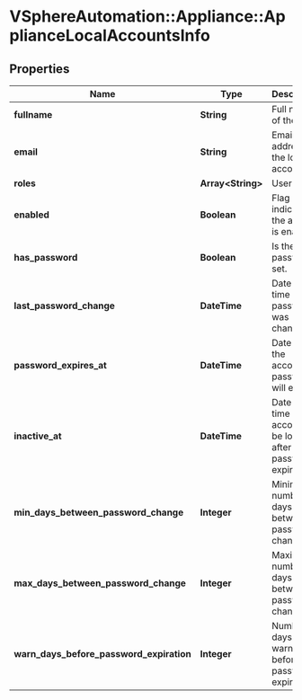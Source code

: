 # VSphereAutomation::Appliance::ApplianceLocalAccountsInfo

## Properties
Name | Type | Description | Notes
------------ | ------------- | ------------- | -------------
**fullname** | **String** | Full name of the user | [optional] 
**email** | **String** | Email address of the local account | [optional] 
**roles** | **Array&lt;String&gt;** | User roles | 
**enabled** | **Boolean** | Flag indicating if the account is enabled | 
**has_password** | **Boolean** | Is the user password set. | 
**last_password_change** | **DateTime** | Date and time password was changed. | [optional] 
**password_expires_at** | **DateTime** | Date when the account&#39;s password will expire | [optional] 
**inactive_at** | **DateTime** | Date and time account will be locked after password expiration. | [optional] 
**min_days_between_password_change** | **Integer** | Minimum number of days between password change | [optional] 
**max_days_between_password_change** | **Integer** | Maximum number of days between password change | [optional] 
**warn_days_before_password_expiration** | **Integer** | Number of days of warning before password expires | [optional] 



